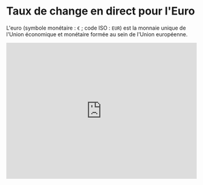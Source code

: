 # Taux de change en direct pour l'Euro

L'euro (symbole monétaire : `€` ; code ISO : `EUR`) est la monnaie unique de l'Union économique et monétaire formée au sein de l'Union européenne.

<iframe src="https://fr.widgets.investing.com/live-currency-cross-rates?theme=darkTheme&pairs=1,6,9,10,16,148,1623" width="100%" height="360px" frameborder="0" allowtransparency="true" marginwidth="0" marginheight="0"></iframe>
